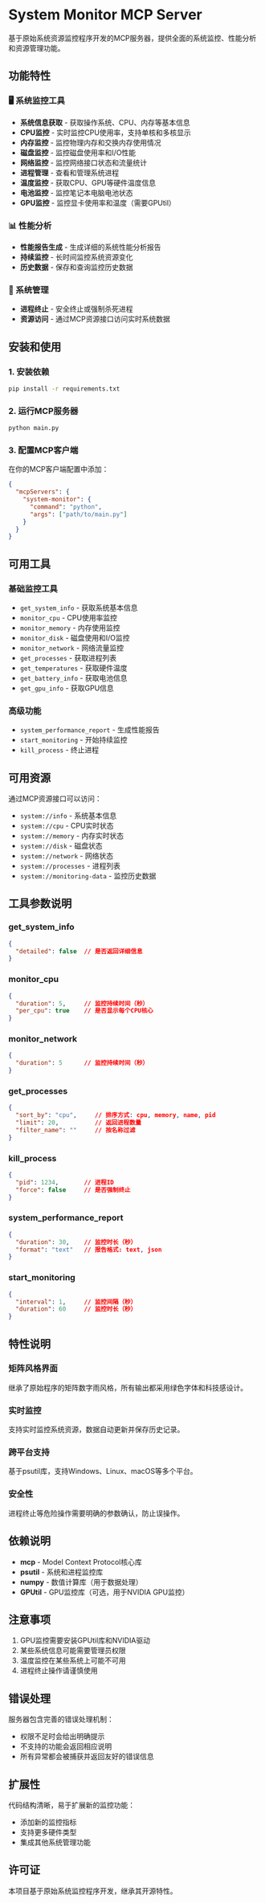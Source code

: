 # System Monitor MCP Server

基于原始系统资源监控程序开发的MCP服务器，提供全面的系统监控、性能分析和资源管理功能。

## 功能特性

### 🖥️ 系统监控工具
- **系统信息获取** - 获取操作系统、CPU、内存等基本信息
- **CPU监控** - 实时监控CPU使用率，支持单核和多核显示
- **内存监控** - 监控物理内存和交换内存使用情况
- **磁盘监控** - 监控磁盘使用率和I/O性能
- **网络监控** - 监控网络接口状态和流量统计
- **进程管理** - 查看和管理系统进程
- **温度监控** - 获取CPU、GPU等硬件温度信息
- **电池监控** - 监控笔记本电脑电池状态
- **GPU监控** - 监控显卡使用率和温度（需要GPUtil）

### 📊 性能分析
- **性能报告生成** - 生成详细的系统性能分析报告
- **持续监控** - 长时间监控系统资源变化
- **历史数据** - 保存和查询监控历史数据

### 🔧 系统管理
- **进程终止** - 安全终止或强制杀死进程
- **资源访问** - 通过MCP资源接口访问实时系统数据

## 安装和使用

### 1. 安装依赖
```bash
pip install -r requirements.txt
```

### 2. 运行MCP服务器
```bash
python main.py
```

### 3. 配置MCP客户端
在你的MCP客户端配置中添加：
```json
{
  "mcpServers": {
    "system-monitor": {
      "command": "python",
      "args": ["path/to/main.py"]
    }
  }
}
```

## 可用工具

### 基础监控工具
- `get_system_info` - 获取系统基本信息
- `monitor_cpu` - CPU使用率监控
- `monitor_memory` - 内存使用监控
- `monitor_disk` - 磁盘使用和I/O监控
- `monitor_network` - 网络流量监控
- `get_processes` - 获取进程列表
- `get_temperatures` - 获取硬件温度
- `get_battery_info` - 获取电池信息
- `get_gpu_info` - 获取GPU信息

### 高级功能
- `system_performance_report` - 生成性能报告
- `start_monitoring` - 开始持续监控
- `kill_process` - 终止进程

## 可用资源

通过MCP资源接口可以访问：
- `system://info` - 系统基本信息
- `system://cpu` - CPU实时状态
- `system://memory` - 内存实时状态
- `system://disk` - 磁盘状态
- `system://network` - 网络状态
- `system://processes` - 进程列表
- `system://monitoring-data` - 监控历史数据

## 工具参数说明

### get_system_info
```json
{
  "detailed": false  // 是否返回详细信息
}
```

### monitor_cpu
```json
{
  "duration": 5,     // 监控持续时间（秒）
  "per_cpu": true    // 是否显示每个CPU核心
}
```

### monitor_network
```json
{
  "duration": 5      // 监控持续时间（秒）
}
```

### get_processes
```json
{
  "sort_by": "cpu",     // 排序方式: cpu, memory, name, pid
  "limit": 20,          // 返回进程数量
  "filter_name": ""     // 按名称过滤
}
```

### kill_process
```json
{
  "pid": 1234,       // 进程ID
  "force": false     // 是否强制终止
}
```

### system_performance_report
```json
{
  "duration": 30,    // 监控时长（秒）
  "format": "text"   // 报告格式: text, json
}
```

### start_monitoring
```json
{
  "interval": 1,     // 监控间隔（秒）
  "duration": 60     // 监控时长（秒）
}
```

## 特性说明

### 矩阵风格界面
继承了原始程序的矩阵数字雨风格，所有输出都采用绿色字体和科技感设计。

### 实时监控
支持实时监控系统资源，数据自动更新并保存历史记录。

### 跨平台支持
基于psutil库，支持Windows、Linux、macOS等多个平台。

### 安全性
进程终止等危险操作需要明确的参数确认，防止误操作。

## 依赖说明

- **mcp** - Model Context Protocol核心库
- **psutil** - 系统和进程监控库
- **numpy** - 数值计算库（用于数据处理）
- **GPUtil** - GPU监控库（可选，用于NVIDIA GPU监控）

## 注意事项

1. GPU监控需要安装GPUtil库和NVIDIA驱动
2. 某些系统信息可能需要管理员权限
3. 温度监控在某些系统上可能不可用
4. 进程终止操作请谨慎使用

## 错误处理

服务器包含完善的错误处理机制：
- 权限不足时会给出明确提示
- 不支持的功能会返回相应说明
- 所有异常都会被捕获并返回友好的错误信息

## 扩展性

代码结构清晰，易于扩展新的监控功能：
- 添加新的监控指标
- 支持更多硬件类型
- 集成其他系统管理功能

## 许可证

本项目基于原始系统监控程序开发，继承其开源特性。
